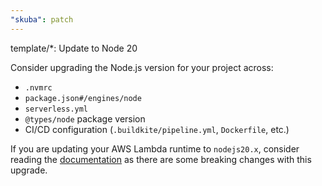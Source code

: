```yaml
---
"skuba": patch
---
```


template/*: Update to Node 20

Consider upgrading the Node.js version for your project across:

- `.nvmrc`
- `package.json#/engines/node`
- `serverless.yml`
- `@types/node` package version
- CI/CD configuration (`.buildkite/pipeline.yml`, `Dockerfile`, etc.)

If you are updating your AWS Lambda runtime to `nodejs20.x`, consider reading the [documentation](https://aws.amazon.com/blogs/compute/node-js-20-x-runtime-now-available-in-aws-lambda/) as there are some breaking changes with this upgrade.

